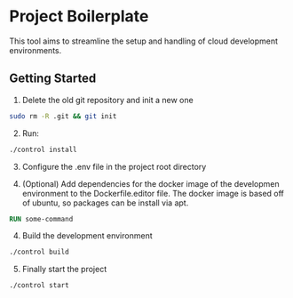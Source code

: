 # Project Boilerplate

This tool aims to streamline the setup and handling of cloud development environments.

## Getting Started

1. Delete the old git repository and init a new one

```bash
sudo rm -R .git && git init
```

2. Run:

```bash
./control install
```

3. Configure the .env file in the project root directory

4. (Optional) Add dependencies for the docker image of the developmen environment to the Dockerfile.editor file. The docker image is based off of ubuntu, so packages can be install via apt.

```Dockerfile
RUN some-command
```

4. Build the development environment

```bash
./control build
```

5. Finally start the project

```bash
./control start
```